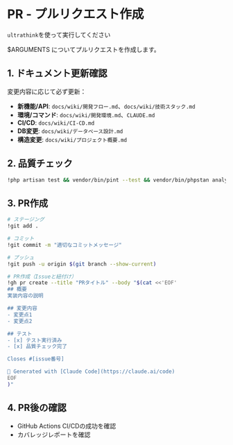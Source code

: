 # PR - プルリクエスト作成
`ultrathink`を使って実行してください

$ARGUMENTS についてプルリクエストを作成します。

## 1. ドキュメント更新確認
変更内容に応じて必ず更新：
- **新機能/API**: `docs/wiki/開発フロー.md`、`docs/wiki/技術スタック.md`
- **環境/コマンド**: `docs/wiki/開発環境.md`、`CLAUDE.md`
- **CI/CD**: `docs/wiki/CI-CD.md`
- **DB変更**: `docs/wiki/データベース設計.md`
- **構造変更**: `docs/wiki/プロジェクト概要.md`

## 2. 品質チェック
```bash
!php artisan test && vendor/bin/pint --test && vendor/bin/phpstan analyse --memory-limit=1G && npm test && npm run build && npm run test:e2e
```

## 3. PR作成
```bash
# ステージング
!git add .

# コミット
!git commit -m "適切なコミットメッセージ"

# プッシュ
!git push -u origin $(git branch --show-current)

# PR作成（Issueと紐付け）
!gh pr create --title "PRタイトル" --body "$(cat <<'EOF'
## 概要
実装内容の説明

## 変更内容
- 変更点1
- 変更点2

## テスト
- [x] テスト実行済み
- [x] 品質チェック完了

Closes #[issue番号]

🤖 Generated with [Claude Code](https://claude.ai/code)
EOF
)"
```

## 4. PR後の確認
- GitHub Actions CI/CDの成功を確認
- カバレッジレポートを確認